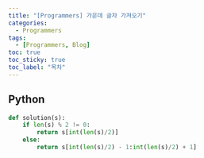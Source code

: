 ```yaml
---
title: "[Programmers] 가운데 글자 가져오기"
categories:
  - Programmers
tags:
  - [Programmers, Blog]
toc: true
toc_sticky: true
toc_label: "목차"
---
```


## Python
~~~python
def solution(s):
    if len(s) % 2 != 0:
        return s[int(len(s)/2)]
    else:
        return s[int(len(s)/2) - 1:int(len(s)/2) + 1]
~~~
